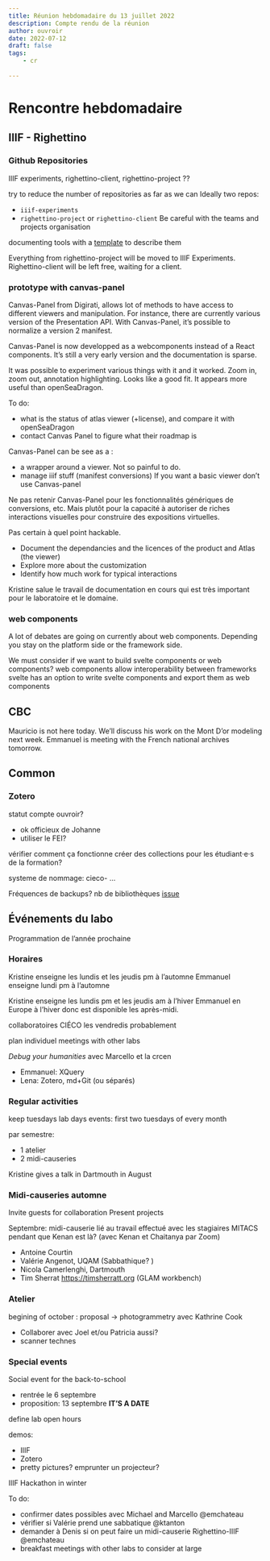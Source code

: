 ```yaml
---
title: Réunion hebdomadaire du 13 juillet 2022
description: Compte rendu de la réunion
author: ouvroir
date: 2022-07-12
draft: false
tags:
    - cr
    
---
```


# Rencontre hebdomadaire

## IIIF - Righettino

### Github Repositories
IIIF experiments, righettino-client, righettino-project ??

try to reduce the number of repositories as far as we can
Ideally two repos:
- `iiif-experiments`
- `righettino-project` or `righettino-client`
Be careful with the teams and projects organisation

documenting tools with a [template](https://github.com/ouvroir/righettino-project/tree/main/documentation) to describe them

Everything from righettino-project will be moved to IIIF Experiments. Righettino-client will be left free, waiting for a client.


### prototype with canvas-panel

Canvas-Panel from Digirati, allows lot of methods to have access to different viewers and manipulation. For instance, there are currently various version of the Presentation API. With Canvas-Panel, it’s possible to normalize a version 2 manifest.

Canvas-Panel is now developped as a webcomponents instead of a React components. It’s still a very early version and the documentation is sparse.

It was possible to experiment various things with it and it worked. Zoom in, zoom out, annotation highlighting. Looks like a good fit. It appears more useful than openSeaDragon.

To do:
- what is the status of atlas viewer (+license), and compare it with openSeaDragon
- contact Canvas Panel to figure what their roadmap is

Canvas-Panel can be see as a :
- a wrapper around a viewer. Not so painful to do. 
- manage iiif stuff (manifest conversions)
If you want a basic viewer don’t use Canvas-panel

Ne pas retenir Canvas-Panel pour les fonctionnalités génériques de conversions, etc. Mais plutôt pour la capacité à autoriser de riches interactions visuelles pour construire des expositions virtuelles.

Pas certain à quel point hackable.

- Document the dependancies and the licences of the product and Atlas (the viewer)
- Explore more about the customization
- Identify how much work for typical interactions

Kristine salue le travail de documentation en cours qui est très important pour le laboratoire et le domaine.


### web components 

A lot of debates are going on currently about web components. Depending you stay on the platform side or the framework side.

We must consider if we want to build svelte components or web components? 
web components allow interoperability between frameworks
svelte has an option to write svelte components and export them as web components


## CBC

Mauricio is not here today. We’ll discuss his work on the Mont D’or modeling next week.
Emmanuel is meeting with the French national archives tomorrow. 

## Common
<!--
où le reste de la recherche actuellement effectuée? 
Google drive marie et mélanie. Johanne? 
-->

### Zotero
statut compte ouvroir? 
- ok officieux de Johanne
- utiliser le FEI? 

vérifier comment ça fonctionne
créer des collections pour les étudiant·e·s de la formation? 

systeme de nommage: cieco- ...

Fréquences de backups? 
nb de bibliothèques
[issue](https://github.com/ouvroir/labouvroir/issues/132)

## Événements du labo
Programmation de l’année prochaine 


### Horaires
Kristine enseigne les lundis et les jeudis pm à l’automne
Emmanuel enseigne lundi pm à l’automne

Kristine enseigne les lundis pm et les jeudis am à l’hiver
Emmanuel en Europe à l’hiver donc est disponible les après-midi.

collaboratoires CIÉCO les vendredis probablement

plan individuel meetings with other labs

*Debug your humanities* avec Marcello et la crcen
- Emmanuel: XQuery
- Lena: Zotero, md+Git (ou séparés)

### Regular activities
keep tuesdays lab days
events: first two tuesdays of every month

par semestre: 
- 1 atelier 
- 2 midi-causeries

Kristine gives a talk in Dartmouth in August

### Midi-causeries automne

Invite guests for collaboration
Present projects


Septembre: midi-causerie lié au travail effectué avec les stagiaires MITACS pendant que Kenan est là? (avec Kenan et Chaitanya par Zoom)

- Antoine Courtin
- Valérie Angenot, UQAM (Sabbathique? )
- Nicola Camerlenghi, Dartmouth
- Tim Sherrat https://timsherratt.org (GLAM workbench)

### Atelier

begining of october : proposal → photogrammetry avec Kathrine Cook
- Collaborer avec Joel et/ou Patricia aussi? 
- scanner technes


### Special events
Social event for the back-to-school
- rentrée le 6 septembre
- proposition: 13 septembre **IT’S A DATE**

define lab open hours 

demos: 
- IIIF
- Zotero
- pretty pictures? 
emprunter un projecteur? 

IIIF Hackathon in winter

To do: 
- confirmer dates possibles avec Michael and Marcello @emchateau
- vérifier si Valérie prend une sabbatique @ktanton
- demander à Denis si on peut faire un midi-causerie Righettino-IIIF @emchateau
- breakfast meetings with other labs to consider at large